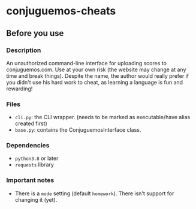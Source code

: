 # conjuguemos-cheats

## Before you use
### Description
An unauthorized command-line interface for uploading scores to conjuguemos.com. 
Use at your own risk (the website may change at any time and break things).
Despite the name, the author would really prefer if you didn't use his hard work to cheat, 
as learning a language is fun and rewarding!

### Files
- `cli.py`: the CLI wrapper. (needs to be marked as executable/have alias created first)
- `base.py`: contains the ConjuguemosInterface class.

### Dependencies
- `python3.8` or later
- `requests` library

### Important notes
- There is a `mode` setting (default `homework`). There isn't support for changing it (yet).

